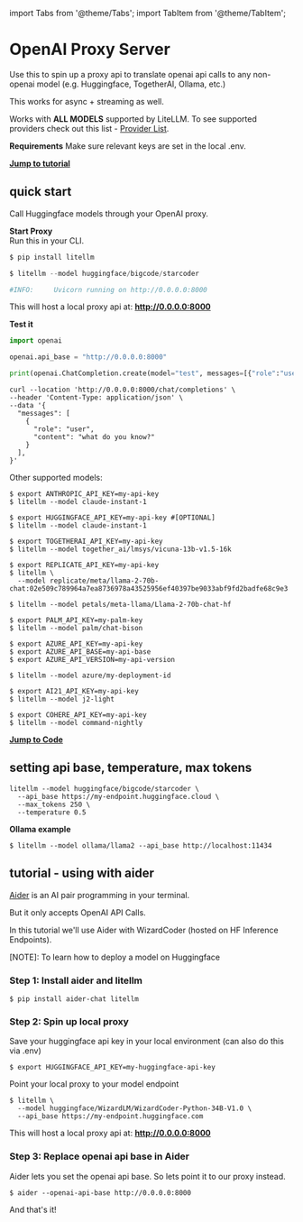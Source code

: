 import Tabs from '@theme/Tabs';
import TabItem from '@theme/TabItem';

# OpenAI Proxy Server

Use this to spin up a proxy api to translate openai api calls to any non-openai model (e.g. Huggingface, TogetherAI, Ollama, etc.)

This works for async + streaming as well. 

Works with **ALL MODELS** supported by LiteLLM. To see supported providers check out this list - [Provider List](https://docs.litellm.ai/docs/providers).

**Requirements** Make sure relevant keys are set in the local .env. 

[**Jump to tutorial**](#tutorial---using-with-aider)
## quick start
Call Huggingface models through your OpenAI proxy.

**Start Proxy**  
Run this in your CLI.
```python
$ pip install litellm
```
```python 
$ litellm --model huggingface/bigcode/starcoder

#INFO:     Uvicorn running on http://0.0.0.0:8000
```

This will host a local proxy api at: **http://0.0.0.0:8000**

**Test it**
<Tabs>
<TabItem value="openai" label="OpenAI">

```python
import openai 

openai.api_base = "http://0.0.0.0:8000"

print(openai.ChatCompletion.create(model="test", messages=[{"role":"user", "content":"Hey!"}]))
```

</TabItem>

<TabItem value="curl" label="curl">

```curl 
curl --location 'http://0.0.0.0:8000/chat/completions' \
--header 'Content-Type: application/json' \
--data '{
  "messages": [
    {
      "role": "user", 
      "content": "what do you know?"
    }
  ], 
}'
```
</TabItem>
</Tabs>

Other supported models:
<Tabs>
<TabItem value="anthropic" label="Anthropic">

```shell
$ export ANTHROPIC_API_KEY=my-api-key
$ litellm --model claude-instant-1
```

</TabItem>

<TabItem value="huggingface" label="Huggingface">

```shell
$ export HUGGINGFACE_API_KEY=my-api-key #[OPTIONAL]
$ litellm --model claude-instant-1
```

</TabItem>

<TabItem value="together_ai" label="TogetherAI">

```shell
$ export TOGETHERAI_API_KEY=my-api-key
$ litellm --model together_ai/lmsys/vicuna-13b-v1.5-16k
```

</TabItem>

<TabItem value="replicate" label="Replicate">

```shell
$ export REPLICATE_API_KEY=my-api-key
$ litellm \
  --model replicate/meta/llama-2-70b-chat:02e509c789964a7ea8736978a43525956ef40397be9033abf9fd2badfe68c9e3
```

</TabItem>

<TabItem value="petals" label="Petals">

```shell
$ litellm --model petals/meta-llama/Llama-2-70b-chat-hf
```

</TabItem>

<TabItem value="palm" label="Palm">

```shell
$ export PALM_API_KEY=my-palm-key
$ litellm --model palm/chat-bison
```

</TabItem>

<TabItem value="azure" label="Azure OpenAI">

```shell
$ export AZURE_API_KEY=my-api-key
$ export AZURE_API_BASE=my-api-base
$ export AZURE_API_VERSION=my-api-version

$ litellm --model azure/my-deployment-id
```

</TabItem>

<TabItem value="ai21" label="AI21">

```shell
$ export AI21_API_KEY=my-api-key
$ litellm --model j2-light
```

</TabItem>

<TabItem value="cohere" label="Cohere">

```shell
$ export COHERE_API_KEY=my-api-key
$ litellm --model command-nightly
```

</TabItem>

</Tabs>

[**Jump to Code**](https://github.com/BerriAI/litellm/blob/fef4146396d5d87006259e00095a62e3900d6bb4/litellm/proxy.py#L36)

## setting api base, temperature, max tokens

```shell
litellm --model huggingface/bigcode/starcoder \
  --api_base https://my-endpoint.huggingface.cloud \
  --max_tokens 250 \
  --temperature 0.5
```

**Ollama example**

```shell
$ litellm --model ollama/llama2 --api_base http://localhost:11434
```

## tutorial - using with aider 
[Aider](https://github.com/paul-gauthier/aider) is an AI pair programming in your terminal.

But it only accepts OpenAI API Calls. 

In this tutorial we'll use Aider with WizardCoder (hosted on HF Inference Endpoints).

[NOTE]: To learn how to deploy a model on Huggingface 

### Step 1: Install aider and litellm
```shell 
$ pip install aider-chat litellm
```

### Step 2: Spin up local proxy
Save your huggingface api key in your local environment (can also do this via .env)

```shell
$ export HUGGINGFACE_API_KEY=my-huggingface-api-key
```

Point your local proxy to your model endpoint

```shell 
$ litellm \
  --model huggingface/WizardLM/WizardCoder-Python-34B-V1.0 \
  --api_base https://my-endpoint.huggingface.com
```
This will host a local proxy api at: **http://0.0.0.0:8000**

### Step 3: Replace openai api base in Aider
Aider lets you set the openai api base. So lets point it to our proxy instead. 

```shell
$ aider --openai-api-base http://0.0.0.0:8000
```



And that's it! 